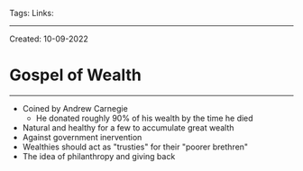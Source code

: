 Tags:
Links: 

---
Created: 10-09-2022
# Gospel of Wealth
---

- Coined by Andrew Carnegie
	- He donated roughly 90% of his wealth by the time he died
- Natural and healthy for a few to accumulate great wealth
- Against government inervention
- Wealthies should act as "trusties" for their "poorer brethren"
- The idea of philanthropy and giving back